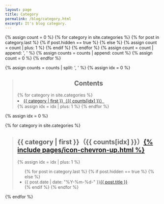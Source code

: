 ```yaml
---
layout: page
title: Category
permalink: /blog/category.html
excerpt: It's blog category.
---
```


{% assign count = 0 %}
{% for category in site.categories %}
  {% for post in category.last %}
    {% if post.hidden == true %}
    {% else %}
      {% assign count = count | plus: 1 %}
    {% endif %}
  {% endfor %}
  {% assign count = count | append: ', ' %}
  {% assign counts = counts | append: count %}
  {% assign count = 0 %}
{% endfor %}

{% assign counts = counts | split: ', ' %}
{% assign idx = 0 %}

<blockquote class="contents">
<h2 align="center" id="contents">Contents</h2>
{% for category in site.categories %}
  <div><li><a href="#{{ category[0] }}-ref">{{ category | first }}（{{ counts[idx] }}）</a></li></div>
  {% assign idx = idx | plus: 1 %}
{% endfor %}
</blockquote>

{% assign idx = 0 %}

{% for category in site.categories %}
<blockquote>
  <h2 id="{{ category[0] }}-ref">{{ category | first }}（{{ counts[idx] }}）<a href="#contents">{% include pages/icon-chevron-up.html %}</a></h2>
    {% assign idx = idx | plus: 1 %}
  <ul class="category-list">
    {% for post in category.last %}
      {% if post.hidden == true %}
      {% else %}
    <li>{{ post.date | date: "%Y-%m-%d-" }}<a href="{{ post.url }}">{{ post.title }}</a></li>
      {% endif %}
    {% endfor %}
  </ul>
</blockquote>
{% endfor %}
